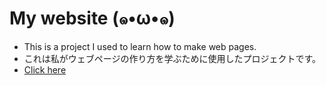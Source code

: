 # My website (๑•ω•๑)
- This is a project I used to learn how to make web pages.
- これは私がウェブページの作り方を学ぶために使用したプロジェクトです。
- [Click here](https://silvia521wsn.github.io/)
